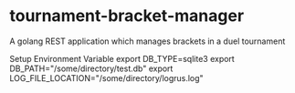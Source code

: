 # tournament-bracket-manager
A golang REST application which manages brackets in a duel tournament

Setup Environment Variable
export DB_TYPE=sqlite3
export DB_PATH="/some/directory/test.db"
export LOG_FILE_LOCATION="/some/directory/logrus.log"